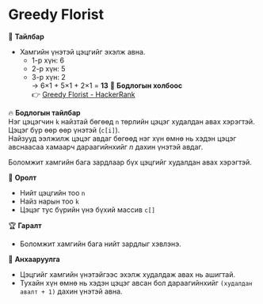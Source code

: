 # Greedy Florist 
📖 **Тайлбар**  
- Хамгийн үнэтэй цэцгийг эхэлж авна.  
  - 1-р хүн: 6  
  - 2-р хүн: 5  
  - 3-р хүн: 2  
  → 6×1 + 5×1 + 2×1 = **13**
🔗 **Бодлогын холбоос**  
👉 [Greedy Florist - HackerRank](https://www.hackerrank.com/challenges/greedy-florist)

🔥 **Бодлогын тайлбар**  
Нэг цэцэгчин `k` найзтай бөгөөд `n` төрлийн цэцэг худалдан авах хэрэгтэй.  
Цэцэг бүр өөр өөр үнэтэй (`c[i]`).  
Найзууд ээлжилж цэцэг авдаг бөгөөд нэг хүн өмнө нь хэдэн цэцэг авснаасаа хамаарч дараагийнхийг *n* дахин үнэтэй авдаг.

Боломжит хамгийн бага зардлаар бүх цэцгийг худалдан авах хэрэгтэй.

🎯 **Оролт**  
- Нийт цэцгийн тоо `n`
- Найз нарын тоо `k`
- Цэцэг тус бүрийн үнэ бүхий массив `c[]`

🏆 **Гаралт**  
- Боломжит хамгийн бага нийт зардлыг хэвлэнэ.

📌 **Анхааруулга**  
- Цэцгийг хамгийн үнэтэйгээс эхэлж худалдаж авах нь ашигтай.  
- Тухайн хүн өмнө нь хэдэн цэцэг авсан бол дараагийнхийг `(худалдан авалт + 1)` дахин үнэтэй авна.
